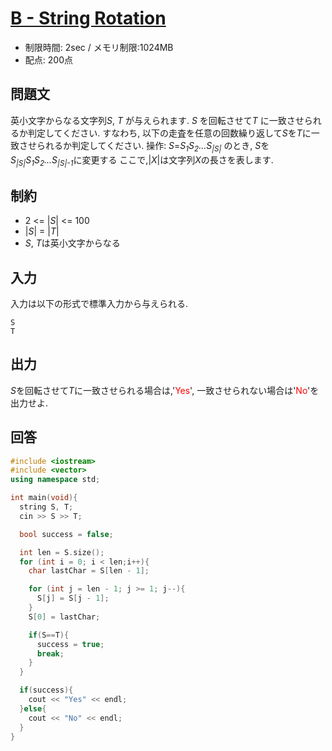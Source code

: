 # [B - String Rotation](https://abc103.contest.atcoder.jp/tasks/abc103_b)
* 制限時間: 2sec / メモリ制限:1024MB
* 配点: 200点

## 問題文
英小文字からなる文字列*S*, *T* が与えられます.
*S* を回転させて*T* に一致させられるか判定してください.
すなわち, 以下の走査を任意の回数繰り返して*S*を*T*に一致させられるか判定してください.
操作: *S*=*S<sub>1</sub>S<sub>2</sub>...S<sub>|S|</sub>* のとき, *S*を*S<sub>|S|</sub>S<sub>1</sub>S<sub>2</sub>...S<sub>|S|-1*に変更する
ここで,|*X*|は文字列*X*の長さを表します.

## 制約
* 2 <= |*S*| <= 100
* |*S*| = |*T*|
* *S*, *T*は英小文字からなる

## 入力
入力は以下の形式で標準入力から与えられる.
```
S
T
```

## 出力
*S*を回転させて*T*に一致させられる場合は,'<font color= red>Yes</font>', 一致させられない場合は'<font color=red>No</font>'を出力せよ.

## 回答
```cpp
#include <iostream>
#include <vector>
using namespace std;

int main(void){
  string S, T;
  cin >> S >> T;

  bool success = false;

  int len = S.size();
  for (int i = 0; i < len;i++){
    char lastChar = S[len - 1];

    for (int j = len - 1; j >= 1; j--){
      S[j] = S[j - 1];
    }
    S[0] = lastChar;

    if(S==T){
      success = true;
      break;
    }
  }

  if(success){
    cout << "Yes" << endl;
  }else{
    cout << "No" << endl;
  }
}

```
